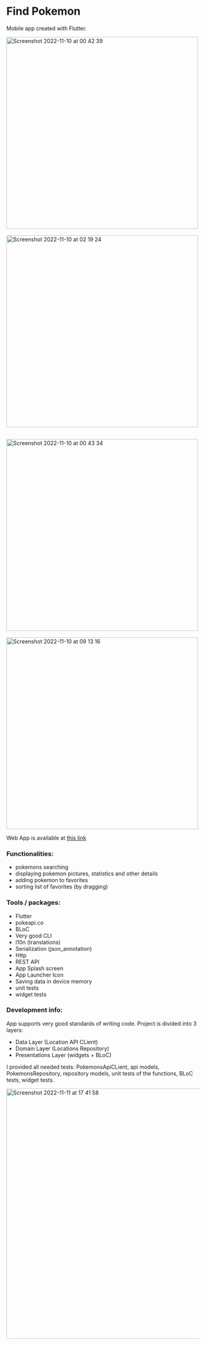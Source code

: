 # Find Pokemon

Mobile app created with Flutter.



<img height="500" alt="Screenshot 2022-11-10 at 00 42 39" src="https://user-images.githubusercontent.com/38291070/200965878-065d1838-5675-4a7d-a5d9-debb6db3c7f3.png">     &nbsp;&nbsp;&nbsp;&nbsp;    <img height="500" alt="Screenshot 2022-11-10 at 02 19 24" src="https://user-images.githubusercontent.com/38291070/200976957-3c6a23fe-f1b0-4d9e-adf4-aacaa3c27317.png">

&nbsp;&nbsp;&nbsp;&nbsp;  
<img height="500" alt="Screenshot 2022-11-10 at 00 43 34" src="https://user-images.githubusercontent.com/38291070/200965869-d1dbf54f-6880-46bb-89dc-c36dc81f3978.png">    &nbsp;&nbsp;&nbsp;&nbsp;     <img height="500" alt="Screenshot 2022-11-10 at 09 13 16" src="https://user-images.githubusercontent.com/38291070/201038100-47e2957e-db8c-44bd-b1c4-7da00ef037f9.png">






Web App is available at [this link](https://find-pokemon-72d09.web.app)

### Functionalities:
- pokemons searching
- displaying pokemon pictures, statistics and other details
- adding pokemon to favorites
- sorting list of favorites (by dragging)

### Tools / packages:
- Flutter
- pokeapi.co
- BLoC
- Very good CLI
- l10n (translations)
- Serialization (json_annotation)
- Http
- REST API
- App Splash screen
- App Launcher Icon
- Saving data in device memory
- unit tests
- widget tests


### Development info:
App supports very good standards of writing code. Project is divided into 3 layers:
- Data Layer (Location API CLient)
- Domain Layer (Locations Repository)
- Presentations Layer (widgets + BLoC)

I provided all needed tests: PokemonsApiCLient, api models, PokemonsRepository, repository models, unit tests of the functions, BLoC tests, widget tests.



<img width="652" alt="Screenshot 2022-11-11 at 17 41 58" src="https://user-images.githubusercontent.com/38291070/201388271-58cb57dd-150a-43e2-a44d-2a6cbc98f5cc.png">






